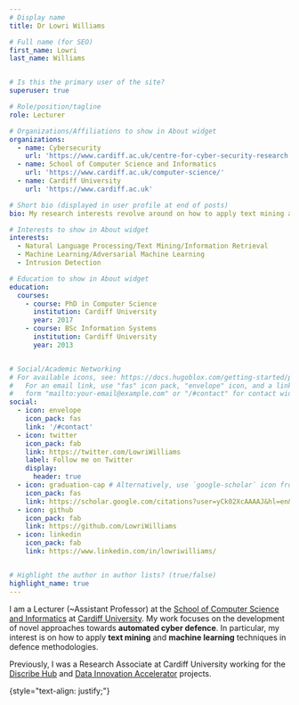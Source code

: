 ```yaml
---
# Display name
title: Dr Lowri Williams

# Full name (for SEO)
first_name: Lowri
last_name: Williams


# Is this the primary user of the site?
superuser: true

# Role/position/tagline
role: Lecturer

# Organizations/Affiliations to show in About widget
organizations:
  - name: Cybersecurity 
    url: 'https://www.cardiff.ac.uk/centre-for-cyber-security-research'
  - name: School of Computer Science and Informatics 
    url: 'https://www.cardiff.ac.uk/computer-science/'
  - name: Cardiff University
    url: 'https://www.cardiff.ac.uk'

# Short bio (displayed in user profile at end of posts)
bio: My research interests revolve around on how to apply text mining and machine learning techniques in defence methodologies.

# Interests to show in About widget
interests:
  - Natural Language Processing/Text Mining/Information Retrieval
  - Machine Learning/Adversarial Machine Learning
  - Intrusion Detection

# Education to show in About widget
education:
  courses:
    - course: PhD in Computer Science
      institution: Cardiff University
      year: 2017
    - course: BSc Information Systems
      institution: Cardiff University
      year: 2013


# Social/Academic Networking
# For available icons, see: https://docs.hugoblox.com/getting-started/page-builder/#icons
#   For an email link, use "fas" icon pack, "envelope" icon, and a link in the
#   form "mailto:your-email@example.com" or "/#contact" for contact widget.
social:
  - icon: envelope
    icon_pack: fas
    link: '/#contact'
  - icon: twitter
    icon_pack: fab
    link: https://twitter.com/LowriWilliams
    label: Follow me on Twitter
    display:
      header: true
  - icon: graduation-cap # Alternatively, use `google-scholar` icon from `ai` icon pack
    icon_pack: fas
    link: https://scholar.google.com/citations?user=yCk02XcAAAAJ&hl=en&oi=ao
  - icon: github
    icon_pack: fab
    link: https://github.com/LowriWilliams
  - icon: linkedin
    icon_pack: fab
    link: https://www.linkedin.com/in/lowriwilliams/


# Highlight the author in author lists? (true/false)
highlight_name: true
---
```



I am a Lecturer (~Assistant Professor) at the [School of Computer Science and Informatics](https://www.cardiff.ac.uk/computer-science/) at [Cardiff University](https://www.cardiff.ac.uk/). My work focuses on the development of novel approaches towards **automated cyber defence**. In particular, my interest is on how to apply **text mining** and **machine learning** techniques in defence methodologies.

Previously, I was a Research Associate at Cardiff University working for the [Discribe Hub](https://www.discribehub.org/) and [Data Innovation Accelerator](https://www.cardiff.ac.uk/data-innovation-accelerator) projects.




<!-- My research focuses on technologies that apply Artificial Intelligence for education and information accessibility. In particular, my work employs Natural Language Processing approaches to facilitate reading and understanding. I am especially interested in studying the real capabilities of systems for several Natural Language Generation tasks, such as Text Simplification, Summarisation and Machine Translation. In order to do that, my collaborators and I create language resources, design evaluation methodologies or metrics, and implement models using machine learning techniques.

Previously, I was a Research Associate at SheffieldNLP (2020-2021), working with Prof. Lucia Specia for the APE-QUEST and Bergamot projects on Quality Estimation for Machine Translation. Before that, I worked as Adjunct Professor at the Pontifical Catholic University of Peru (2013-2016), where I was a member of the Artificial Intelligence Group IA-PUCP. During my Masters, I was also a member of the Interinstitutional Center for Computational Linguistics at the University of São Paulo.

Looking for PhD Students! I am interested in supervising self-funded PhD students in projects involving Natural Language Processing for Text Adaptation. Please, check the relevant page in FindAPhD for more information. Do not hesitate to contact me if you have any questions! -->


{style="text-align: justify;"}
